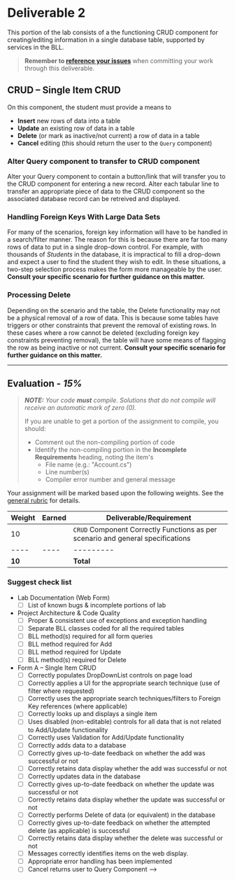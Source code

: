 # Deliverable 2

This portion of the lab consists of a the functioning CRUD component for creating/editing information in a single database table, supported by services in the BLL.

> **Remember to [reference your issues](./ReadMe.md)** when committing your work through this deliverable.

## CRUD – Single Item CRUD

On this component, the student must provide a means to

* **Insert** new rows of data into a table
* **Update** an existing row of data in a table
* **Delete** (or mark as inactive/not current) a row of data in a table
* **Cancel** editing (this should return the user to the `Query` component)

### Alter Query component to transfer to CRUD component

Alter your Query component to contain a button/link that will transfer you to the CRUD component for entering a new record. Alter each tabular line to transfer an appropriate piece of data to the CRUD component so the associated database record can be retreived and displayed.

### Handling Foreign Keys With Large Data Sets

For many of the scenarios, foreign key information will have to be handled in a search/filter manner. The reason for this is because there are far too many rows of data to put in a single drop-down control. For example, with thousands of *Students* in the database, it is impractical to fill a drop-down and expect a user to find the student they wish to edit. In these situations, a two-step selection process makes the form more manageable by the user. **Consult your specific scenario for further guidance on this matter.**

### Processing Delete

Depending on the scenario and the table, the Delete functionality may not be a physical removal of a row of data. This is because some tables have triggers or other constraints that prevent the removal of existing rows. In these cases where a row cannot be deleted (excluding foreign key constraints preventing removal), the table will have some means of flagging the row as being inactive or not current. **Consult your specific scenario for further guidance on this matter.**

----

## Evaluation - *15%* 

> ***NOTE:** Your code **must** compile. Solutions that do not compile will receive an automatic mark of zero (0).*
>
> If you are unable to get a portion of the assignment to compile, you should:
>
> - Comment out the non-compiling portion of code
> - Identify the non-compiling portion in the **Incomplete Requirements** heading, noting the item's
>   - File name (e.g.: "Account.cs")
>   - Line number(s)
>   - Compiler error number and general message

Your assignment will be marked based upon the following weights. See the [general rubric](./ReadMe.md#generalized-marking-rubric) for details.

| Weight | Earned | Deliverable/Requirement |
| ---- | --------- | -----------------|
| 10 |     | `CRUD` Component Correctly Functions as per scenario and general specifications |
| ---- | ---- | --------- |
| **10** |    | **Total** |

### Suggest check list

* Lab Documentation (Web Form)
  - [ ] List of known bugs & incomplete portions of lab
* Project Architecture & Code Quality
  - [ ] Proper & consistent use of exceptions and exception handling
  - [ ] Separate BLL classes coded for all the required tables
  - [ ] BLL method(s) required for all form queries
  - [ ] BLL method required for Add
  - [ ] BLL method required for Update
  - [ ] BLL method(s) required for Delete
* Form A – Single Item CRUD
  - [ ] Correctly populates DropDownList controls on page load
  - [ ] Correctly applies a UI for the appropriate search technique (use of filter where requested)
  - [ ] Correctly uses the appropriate search techniques/filters to Foreign Key references (where applicable)
  - [ ] Correctly looks up and displays a single item
  - [ ] Uses disabled (non-editable) controls for all data that is not related to Add/Update functionality
  - [ ] Correctly uses Validation for Add/Update functionality
  - [ ] Correctly adds data to a database
  - [ ] Correctly gives up-to-date feedback on whether the add was successful or not
  - [ ] Correctly retains data display whether the add was successful or not
  - [ ] Correctly updates data in the database
  - [ ] Correctly gives up-to-date feedback on whether the update was successful or not
  - [ ] Correctly retains data display whether the update was successful or not
  - [ ] Correctly performs Delete of data (or equivalent) in the database
  - [ ] Correctly gives up-to-date feedback on whether the attempted delete (as applicable) is successful
  - [ ] Correctly retains data display whether the delete was successful or not
  - [ ] Messages correctly identifies items on the web display.
  - [ ] Appropriate error handling has been implemented
  - [ ] Cancel returns user to Query Component
-->
